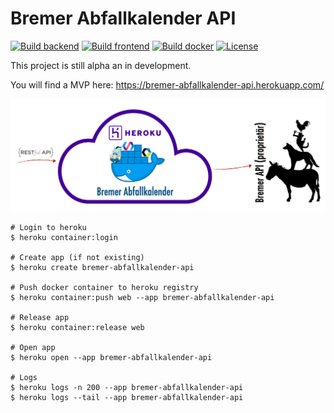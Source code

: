 # Bremer Abfallkalender API

[![Build backend](https://github.com/digitalesbremen/abfallkalender_api/actions/workflows/backend.yml/badge.svg)](https://github.com/digitalesbremen/abfallkalender_api/actions/workflows/backend.yml)
[![Build frontend](https://github.com/digitalesbremen/abfallkalender_api/actions/workflows/frontend.yml/badge.svg)](https://github.com/digitalesbremen/abfallkalender_api/actions/workflows/frontend.yml)
[![Build docker](https://github.com/digitalesbremen/abfallkalender_api/actions/workflows/docker-build-and-push.yml/badge.svg)](https://github.com/digitalesbremen/abfallkalender_api/actions/workflows/docker-build-and-push.yml)
[![License](https://img.shields.io/badge/License-Apache_2.0-blue.svg)](https://opensource.org/licenses/Apache-2.0)

This project is still alpha an in development. 

You will find a MVP here: https://bremer-abfallkalender-api.herokuapp.com/

![Idea](misc/images/idea.png)

```shell
# Login to heroku
$ heroku container:login

# Create app (if not existing)
$ heroku create bremer-abfallkalender-api

# Push docker container to heroku registry
$ heroku container:push web --app bremer-abfallkalender-api

# Release app
$ heroku container:release web

# Open app
$ heroku open --app bremer-abfallkalender-api

# Logs
$ heroku logs -n 200 --app bremer-abfallkalender-api
$ heroku logs --tail --app bremer-abfallkalender-api
```
